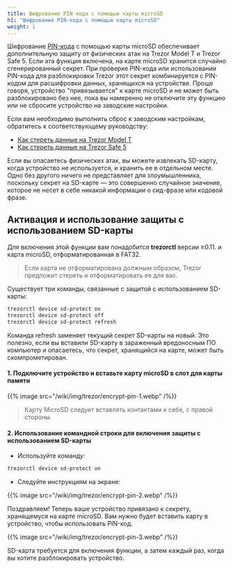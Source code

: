 ```yaml
---
title: Шифрование PIN-кода с помощью карты microSD
h1: "Шифрование PIN-кода с помощью карты microSD"
weight: 1
---
```


Шифрование [PIN-кода](https://trezor.io/learn/a/pin-protection-on-trezor-devices) с помощью карты microSD обеспечивает дополнительную защиту от физических атак на Trezor Model T и Trezor Safe 5. Если эта функция включена, на карте microSD хранится случайно сгенерированный секрет. При проверке PIN-кода или использовании PIN-кода для разблокировки Trezor этот секрет комбинируется с PIN-кодом для расшифровки данных, хранящихся на устройстве. Проще говоря, устройство "привязывается" к карте microSD и не может быть разблокировано без нее, пока вы намеренно не отключите эту функцию или не сбросите устройство на заводские настройки.
  
Если вам необходимо выполнить сброс к заводским настройкам, обратитесь к соответствующему руководству:

- [Как стереть данные на Trezor Model T](https://trezor.io/learn/a/how-to-wipe-your-model-t)
- [Как стереть данные на Trezor Safe 5](https://trezor.io/learn/a/how-to-wipe-your-trezor-safe-5)

  
Если вы опасаетесь физических атак, вы можете извлекать SD-карту, когда устройство не используется, и хранить ее в отдельном месте. Одно без другого ничего не представляет для злоумышленника, поскольку секрет на SD-карте — это совершенно случайное значение, которое не несет в себе никакой информации о сид-фразе или кодовой фразе.
 

## Активация и использование защиты с использованием SD-карты

Для включения этой функции вам понадобится **trezorctl** версии ≥0.11. и карта microSD, отформатированная в FAT32.

> Если карта не отформатирована должным образом, Trezor предложит стереть и отформатировать ее для вас.

Существует три команды, связанные с защитой с использованием SD-карты:

```bash
trezorctl device sd-protect on
trezorctl device sd-protect off
trezorctl device sd-protect refresh 
```

Команда refresh заменяет текущий секрет SD-карты на новый. Это полезно, если вы вставили SD-карту в зараженный вредоносным ПО компьютер и опасаетесь, что секрет, хранящийся на карте, может быть скомпрометирован.

#### 1. Подключите устройство и вставьте карту microSD в слот для карты памяти

{{% image src="/wiki/img/trezor/encrypt-pin-1.webp" /%}}

> Карту MicroSD следует вставлять контактами к себе, с правой стороны.

#### 2. Использование командной строки для включения защиты с использованием SD-карты

- Используйте команду:

```bash
trezorctl device sd-protect on
```

- Следуйте инструкциям на экране:

{{% image src="/wiki/img/trezor/encrypt-pin-2.webp" /%}}

Поздравляем! Теперь ваше устройство привязано к секрету, хранящемуся на карте microSD. Вам нужно будет вставить карту в устройство, чтобы использовать PIN-код.

{{% image src="/wiki/img/trezor/encrypt-pin-3.webp" /%}}

SD-карта требуется для включения функции, а затем каждый раз, когда вы хотите разблокировать устройство.
